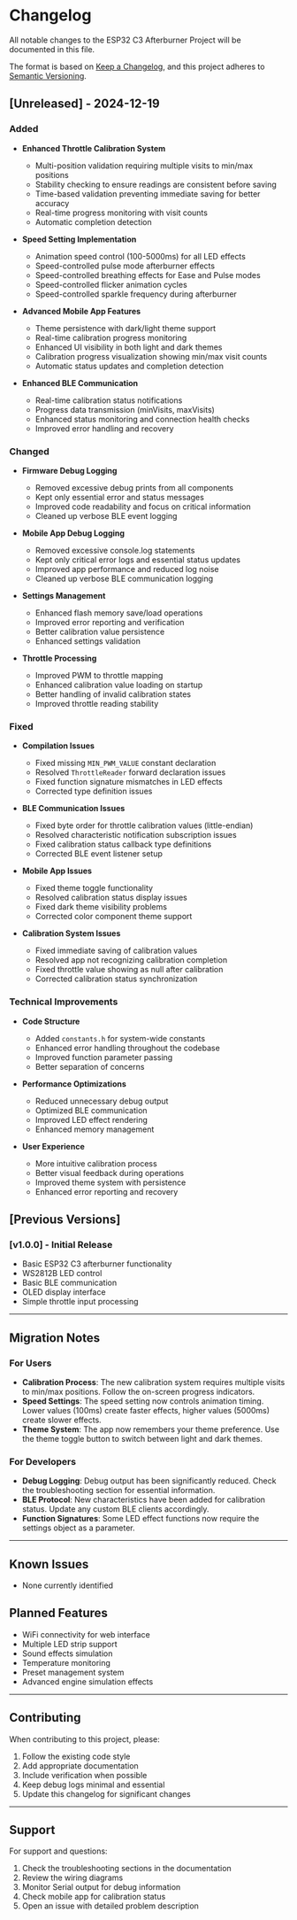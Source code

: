 # Changelog

All notable changes to the ESP32 C3 Afterburner Project will be documented in this file.

The format is based on [Keep a Changelog](https://keepachangelog.com/en/1.0.0/),
and this project adheres to [Semantic Versioning](https://semver.org/spec/v2.0.0.html).

## [Unreleased] - 2024-12-19

### Added

- **Enhanced Throttle Calibration System**

  - Multi-position validation requiring multiple visits to min/max positions
  - Stability checking to ensure readings are consistent before saving
  - Time-based validation preventing immediate saving for better accuracy
  - Real-time progress monitoring with visit counts
  - Automatic completion detection

- **Speed Setting Implementation**

  - Animation speed control (100-5000ms) for all LED effects
  - Speed-controlled pulse mode afterburner effects
  - Speed-controlled breathing effects for Ease and Pulse modes
  - Speed-controlled flicker animation cycles
  - Speed-controlled sparkle frequency during afterburner

- **Advanced Mobile App Features**

  - Theme persistence with dark/light theme support
  - Real-time calibration progress monitoring
  - Enhanced UI visibility in both light and dark themes
  - Calibration progress visualization showing min/max visit counts
  - Automatic status updates and completion detection

- **Enhanced BLE Communication**
  - Real-time calibration status notifications
  - Progress data transmission (minVisits, maxVisits)
  - Enhanced status monitoring and connection health checks
  - Improved error handling and recovery

### Changed

- **Firmware Debug Logging**

  - Removed excessive debug prints from all components
  - Kept only essential error and status messages
  - Improved code readability and focus on critical information
  - Cleaned up verbose BLE event logging

- **Mobile App Debug Logging**

  - Removed excessive console.log statements
  - Kept only critical error logs and essential status updates
  - Improved app performance and reduced log noise
  - Cleaned up verbose BLE communication logging

- **Settings Management**

  - Enhanced flash memory save/load operations
  - Improved error reporting and verification
  - Better calibration value persistence
  - Enhanced settings validation

- **Throttle Processing**
  - Improved PWM to throttle mapping
  - Enhanced calibration value loading on startup
  - Better handling of invalid calibration states
  - Improved throttle reading stability

### Fixed

- **Compilation Issues**

  - Fixed missing `MIN_PWM_VALUE` constant declaration
  - Resolved `ThrottleReader` forward declaration issues
  - Fixed function signature mismatches in LED effects
  - Corrected type definition issues

- **BLE Communication Issues**

  - Fixed byte order for throttle calibration values (little-endian)
  - Resolved characteristic notification subscription issues
  - Fixed calibration status callback type definitions
  - Corrected BLE event listener setup

- **Mobile App Issues**

  - Fixed theme toggle functionality
  - Resolved calibration status display issues
  - Fixed dark theme visibility problems
  - Corrected color component theme support

- **Calibration System Issues**
  - Fixed immediate saving of calibration values
  - Resolved app not recognizing calibration completion
  - Fixed throttle value showing as null after calibration
  - Corrected calibration status synchronization

### Technical Improvements

- **Code Structure**

  - Added `constants.h` for system-wide constants
  - Enhanced error handling throughout the codebase
  - Improved function parameter passing
  - Better separation of concerns

- **Performance Optimizations**

  - Reduced unnecessary debug output
  - Optimized BLE communication
  - Improved LED effect rendering
  - Enhanced memory management

- **User Experience**
  - More intuitive calibration process
  - Better visual feedback during operations
  - Improved theme system with persistence
  - Enhanced error reporting and recovery

## [Previous Versions]

### [v1.0.0] - Initial Release

- Basic ESP32 C3 afterburner functionality
- WS2812B LED control
- Basic BLE communication
- OLED display interface
- Simple throttle input processing

---

## Migration Notes

### For Users

- **Calibration Process**: The new calibration system requires multiple visits to min/max positions. Follow the on-screen progress indicators.
- **Speed Settings**: The speed setting now controls animation timing. Lower values (100ms) create faster effects, higher values (5000ms) create slower effects.
- **Theme System**: The app now remembers your theme preference. Use the theme toggle button to switch between light and dark themes.

### For Developers

- **Debug Logging**: Debug output has been significantly reduced. Check the troubleshooting section for essential information.
- **BLE Protocol**: New characteristics have been added for calibration status. Update any custom BLE clients accordingly.
- **Function Signatures**: Some LED effect functions now require the settings object as a parameter.

---

## Known Issues

- None currently identified

## Planned Features

- WiFi connectivity for web interface
- Multiple LED strip support
- Sound effects simulation
- Temperature monitoring
- Preset management system
- Advanced engine simulation effects

---

## Contributing

When contributing to this project, please:

1. Follow the existing code style
2. Add appropriate documentation
3. Include verification when possible
4. Keep debug logs minimal and essential
5. Update this changelog for significant changes

---

## Support

For support and questions:

1. Check the troubleshooting sections in the documentation
2. Review the wiring diagrams
3. Monitor Serial output for debug information
4. Check mobile app for calibration status
5. Open an issue with detailed problem description
